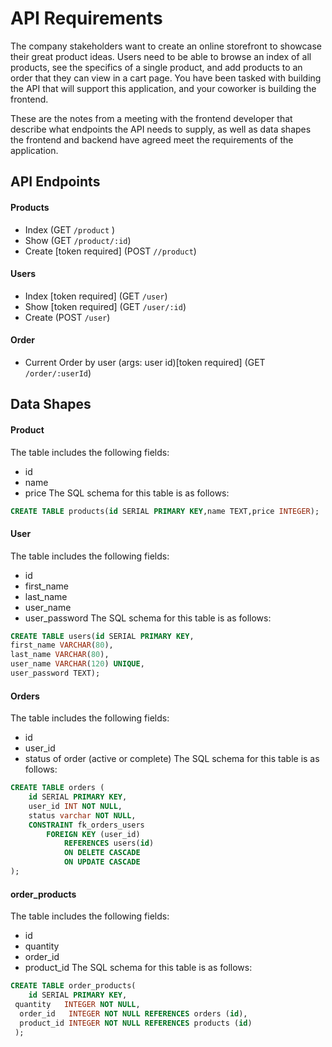 # API Requirements

The company stakeholders want to create an online storefront to showcase their great product ideas. Users need to be able to browse an index of all products, see the specifics of a single product, and add products to an order that they can view in a cart page. You have been tasked with building the API that will support this application, and your coworker is building the frontend.

These are the notes from a meeting with the frontend developer that describe what endpoints the API needs to supply, as well as data shapes the frontend and backend have agreed meet the requirements of the application.

## API Endpoints

#### Products

- Index (GET `/product` )
- Show (GET `/product/:id`)
- Create [token required] (POST `//product`)

#### Users

- Index [token required] (GET `/user`)
- Show [token required] (GET `/user/:id`)
- Create (POST `/user`)

#### Order

- Current Order by user (args: user id)[token required] (GET `/order/:userId`)

## Data Shapes

#### Product

The table includes the following fields:

- id
- name
- price
  The SQL schema for this table is as follows:

```sql
CREATE TABLE products(id SERIAL PRIMARY KEY,name TEXT,price INTEGER);
```

#### User

The table includes the following fields:

- id
- first_name
- last_name
- user_name
- user_password
  The SQL schema for this table is as follows:

```sql
CREATE TABLE users(id SERIAL PRIMARY KEY,
first_name VARCHAR(80),
last_name VARCHAR(80),
user_name VARCHAR(120) UNIQUE,
user_password TEXT);
```

#### Orders

The table includes the following fields:

- id
- user_id
- status of order (active or complete)
  The SQL schema for this table is as follows:

```sql
CREATE TABLE orders (
    id SERIAL PRIMARY KEY,
    user_id INT NOT NULL,
    status varchar NOT NULL,
    CONSTRAINT fk_orders_users
        FOREIGN KEY (user_id)
            REFERENCES users(id)
            ON DELETE CASCADE
            ON UPDATE CASCADE
);
```

#### order_products

The table includes the following fields:

- id
- quantity
- order_id
- product_id
  The SQL schema for this table is as follows:

```sql
CREATE TABLE order_products(
    id SERIAL PRIMARY KEY,
 quantity   INTEGER NOT NULL,
  order_id   INTEGER NOT NULL REFERENCES orders (id),
  product_id INTEGER NOT NULL REFERENCES products (id)
 );
```

